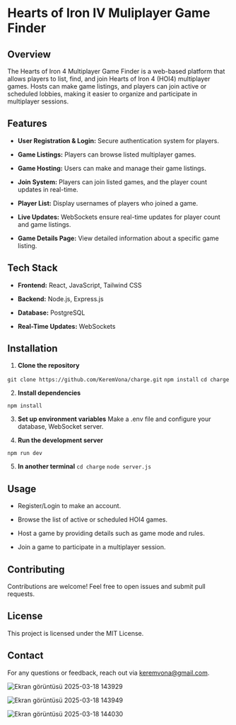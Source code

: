 # Hearts of Iron IV Muliplayer Game Finder

## Overview

The Hearts of Iron 4 Multiplayer Game Finder is a web-based platform that allows players to list, find, and join Hearts of Iron 4 (HOI4) multiplayer games. Hosts can make game listings, and players can join active or scheduled lobbies, making it easier to organize and participate in multiplayer sessions.

## Features

* **User Registration & Login:** Secure authentication system for players.

* **Game Listings:** Players can browse listed multiplayer games.

* **Game Hosting:** Users can make and manage their game listings.

* **Join System:** Players can join listed games, and the player count updates in real-time.

* **Player List:** Display usernames of players who joined a game.

* **Live Updates:** WebSockets ensure real-time updates for player count and game listings.

* **Game Details Page:** View detailed information about a specific game listing.

## Tech Stack

* **Frontend:** React, JavaScript, Tailwind CSS

* **Backend:** Node.js, Express.js

* **Database:** PostgreSQL

* **Real-Time Updates:** WebSockets

## Installation

1. **Clone the repository**

```git clone https://github.com/KeremVona/charge.git```
```npm install```
```cd charge```

2. **Install dependencies**

```npm install```

3. **Set up environment variables**
Make a .env file and configure your database, WebSocket server.

4. **Run the development server**

```npm run dev```

5. **In another terminal**
```cd charge```
```node server.js```

## Usage

* Register/Login to make an account.

* Browse the list of active or scheduled HOI4 games.

* Host a game by providing details such as game mode and rules.

* Join a game to participate in a multiplayer session.

## Contributing

Contributions are welcome! Feel free to open issues and submit pull requests.

## License

This project is licensed under the MIT License.

## Contact

For any questions or feedback, reach out via keremvona@gmail.com.



![Ekran görüntüsü 2025-03-18 143929](https://github.com/user-attachments/assets/6a18be6e-84aa-4e87-90c1-7581e210ca89)

![Ekran görüntüsü 2025-03-18 143949](https://github.com/user-attachments/assets/d6716d84-eb1c-412d-a108-42aafd2495a4)

![Ekran görüntüsü 2025-03-18 144030](https://github.com/user-attachments/assets/ee3e7cd8-c7a2-4686-865a-6fe83d478b5a)
